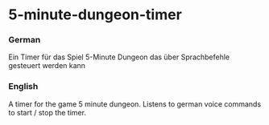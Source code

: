 # 5-minute-dungeon-timer

### German
Ein Timer für das Spiel 5-Minute Dungeon das über Sprachbefehle gesteuert werden kann

### English

A timer for the game 5 minute dungeon. Listens to german voice commands to start / stop the timer.
